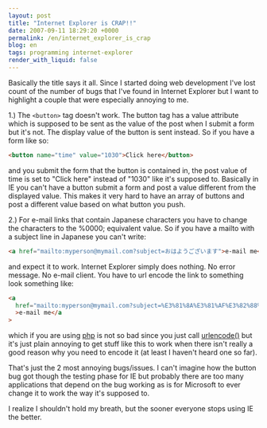 ```yaml
---
layout: post
title: "Internet Explorer is CRAP!!"
date: 2007-09-11 18:29:20 +0000
permalink: /en/internet_explorer_is_crap
blog: en
tags: programming internet-explorer
render_with_liquid: false
---
```


<!-- textlint-disable rousseau -->

Basically the title says it all. Since I started doing web development I've lost count of the number of bugs that I've found in Internet Explorer but I want to highlight a couple that were especially annoying to me.

1.) The `<button>` tag doesn't work. The button tag has a value attribute which is supposed to be sent as the value of the post when I submit a form but it's not. The display value of the button is sent instead. So if you have a form like so:

```html
<button name="time" value="1030">Click here</button>
```

and you submit the form that the button is contained in, the post value of time is set to "Click here" instead of "1030" like it's supposed to. Basically in IE you can't have a button submit a form and post a value different from the displayed value. This makes it very hard to have an array of buttons and post a different value based on what button you push.

2.) For e-mail links that contain Japanese characters you have to change the characters to the %0000; equivalent value. So if you have a mailto with a subject line in Japanese you can't write:

```html
<a href="mailto:myperson@mymail.com?subject=おはようございます">e-mail me</a>
```

and expect it to work. Internet Explorer simply does nothing. No error message. No e-mail client. You have to url encode the link to something look something like:

```html
<a
  href="mailto:myperson@mymail.com?subject=%E3%81%8A%E3%81%AF%E3%82%88%E3%81%86%E3%81%94%E3%81%96%E3%81%84%E3%81%BE%E3%81%99%26"
  >e-mail me</a
>
```

which if you are using [php](http://www.php.net/) is not so bad since you just call [urlencode()](http://www.php.net/manual/en/function.urlencode.php) but it's just plain annoying to get stuff like this to work when there isn't really a good reason why you need to encode it (at least I haven't heard one so far).

That's just the 2 most annoying bugs/issues. I can't imagine how the button bug got though the testing phase for IE but probably there are too many applications that depend on the bug working as is for Microsoft to ever change it to work the way it's supposed to.

I realize I shouldn't hold my breath, but the sooner everyone stops using IE the better.

<!-- textlint-enable rousseau -->
